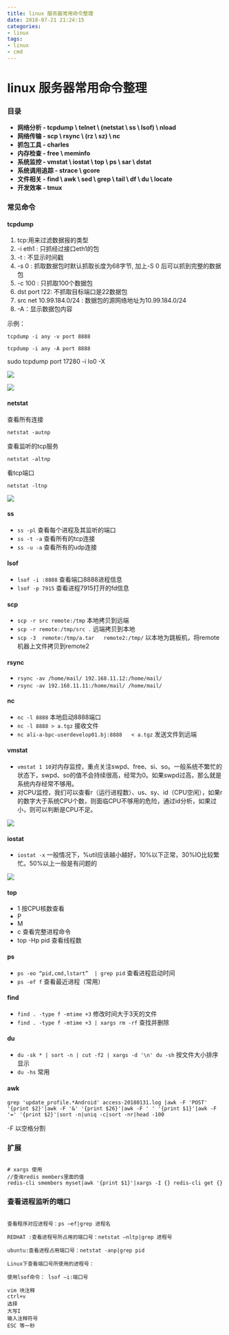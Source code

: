 ```yaml
---
title: linux 服务器常用命令整理
date: 2018-07-21 21:24:15
categories: 
- linux
tags: 
- linux
- cmd
---
```


# linux 服务器常用命令整理

### 目录

- **网络分析 - tcpdump \ telnet \ (netstat \ ss \ lsof) \ nload**
- **网络传输 - scp \ rsync \ (rz \ sz) \ nc**
- **抓包工具 - charles**
- **内存检查 - free \ meminfo**
- **系统监控 - vmstat \ iostat \ top \ ps \ sar \ dstat**
- **系统调用追踪 - strace \ gcore**
- **文件相关 - find \ awk \ sed \ grep \ tail \ df \ du \ locate**
- **开发效率 - tmux**

### 常见命令

#### tcpdump

1. tcp:用来过滤数据报的类型
2. -i eth1 : 只抓经过接口eth1的包
3. -t : 不显示时间戳
4. -s 0 : 抓取数据包时默认抓取长度为68字节, 加上-S 0 后可以抓到完整的数据包
5. -c 100 : 只抓取100个数据包
6. dst port !22: 不抓取目标端口是22数据包
7. src net 10.99.184.0/24 : 数据包的源网络地址为10.99.184.0/24
8. -A：显示数据包内容 

示例：

`tcpdump -i any -v port 8888`

`tcpdump -i any -A port 8888  `

sudo tcpdump port 17280 -i lo0  -X

![](https://ws2.sinaimg.cn/large/006tNc79ly1fp6dysyqizj30lb08mt9e.jpg)

![](https://ws3.sinaimg.cn/large/006tNc79ly1fp6dzuovqqj30w6093jtc.jpg)



#### netstat

查看所有连接

`netstat -autnp`

查看监听的tcp服务

`netstat -altnp`  

看tcp端口

`netstat -ltnp`

![](https://ws2.sinaimg.cn/large/006tNc79ly1fp6e3o8h15j30ck090glz.jpg)



#### ss

- `ss -pl`   查看每个进程及其监听的端口
- `ss -t -a`  查看所有的tcp连接
- `ss -u -a`  查看所有的udp连接

#### lsof

- `lsof -i :8888`  查看端口8888进程信息
- `lsof -p 7915` 查看进程7915打开的fd信息

#### scp

- `scp -r src remote:/tmp`  本地拷贝到远端
- `scp -r remote:/tmp/src .`  远端拷贝到本地
- `scp -3  remote:/tmp/a.tar   remote2:/tmp/`  以本地为跳板机，将remote机器上文件拷贝到remote2

#### rsync

- `rsync -av /home/mail/ 192.168.11.12:/home/mail/`
- `rsync -av 192.168.11.11:/home/mail/ /home/mail/`

#### nc

- `nc -l 8888`   本地启动8888端口
- `nc -l 8888 > a.tgz`   接收文件
- `nc ali-a-bpc-userdevelop01.bj:8888   < a.tgz` 发送文件到远端

#### vmstat

- `vmstat 1 10`对内存监控，重点关注swpd、free、si、so。一般系统不繁忙的状态下，swpd、so的值不会持续很高，经常为0。如果swpd过高，那么就是系统内存经常不够用。
- 对CPU监控，我们可以查看r（运行进程数）、us、sy、id（CPU空闲），如果r的数字大于系统CPU个数，则面临CPU不够用的危险，通过id分析，如果过小，则可以判断是CPU不足。

![](https://ws1.sinaimg.cn/large/006tNc79ly1fp6e824wffj30sg09vta7.jpg)



#### iostat

- `iostat -x` 一般情况下，%util应该越小越好，10%以下正常，30%IO比较繁忙。50%以上一般是有问题的

![](https://ws2.sinaimg.cn/large/006tNc79ly1fp6e8iekncj30sg05qgm6.jpg)



#### top

- 1  按CPU核数查看
- P
- M
- c 查看完整进程命令
- top -Hp pid  查看线程数

#### ps

- `ps -eo “pid,cmd,lstart”  | grep pid`   查看进程启动时间
- `ps -ef f`  查看最近进程（常用）

#### find

- `find . -type f -mtime +3`   修改时间大于3天的文件
- `find . -type f -mtime +3 | xargs rm -rf`  查找并删除

#### du

- `du -sk * | sort -n | cut -f2 | xargs -d '\n' du -sh` 按文件大小排序显示
- `du -hs` 常用

#### awk

`grep 'update_profile.*Android' access-20180131.log |awk -F 'POST' '{print $2}'|awk -F '&' '{print $26}'|awk -F ' ' '{print $1}'|awk -F '=' '{print $2}'|sort -n|uniq -c|sort -nr|head -100`

-F 以空格分割


### 扩展
```

# xargs 使用
//查询redis members里面的值
redis-cli smembers myset|awk '{print $1}'|xargs -I {} redis-cli get {}

```


### 查看进程监听的端口
```

查看程序对应进程号：ps –ef|grep 进程名

REDHAT :查看进程号所占用的端口号：netstat –nltp|grep 进程号

ubuntu:查看进程占用端口号：netstat -anp|grep pid

Linux下查看端口号所使用的进程号：

使用lsof命令： lsof –i:端口号

vim 块注释
ctrl+v
选择
大写I
输入注释符号
ESC 等一秒

```